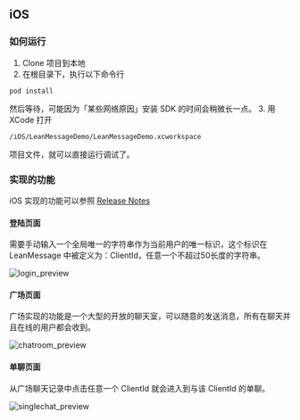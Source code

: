 ## iOS 

### 如何运行

1. Clone 项目到本地
2. 在根目录下，执行以下命令行
``` 
pod install
```
然后等待，可能因为「某些网络原因」安装 SDK 的时间会稍微长一点。
3. 用 XCode 打开
```
/iOS/LeanMessageDemo/LeanMessageDemo.xcworkspace
```
项目文件，就可以直接运行调试了。

### 实现的功能
iOS 实现的功能可以参照 [Release Notes](https://github.com/leancloud/leanmessage-demo/releases)
#### 登陆页面
需要手动输入一个全局唯一的字符串作为当前用户的唯一标识，这个标识在 LeanMessage 中被定义为：ClientId，任意一个不超过50长度的字符串。

![login_preview][1]

#### 广场页面
广场实现的功能是一个大型的开放的聊天室，可以随意的发送消息，所有在聊天并且在线的用户都会收到。

![chatroom_preview][2]

#### 单聊页面
从广场聊天记录中点击任意一个 ClientId 就会进入到与该 ClientId 的单聊。

![singlechat_preview][3]



  [1]: http://ac-lhzo7z96.clouddn.com/1441166276702
  [2]: http://ac-lhzo7z96.clouddn.com/1441164151869
  [3]: http://ac-lhzo7z96.clouddn.com/1441166213233